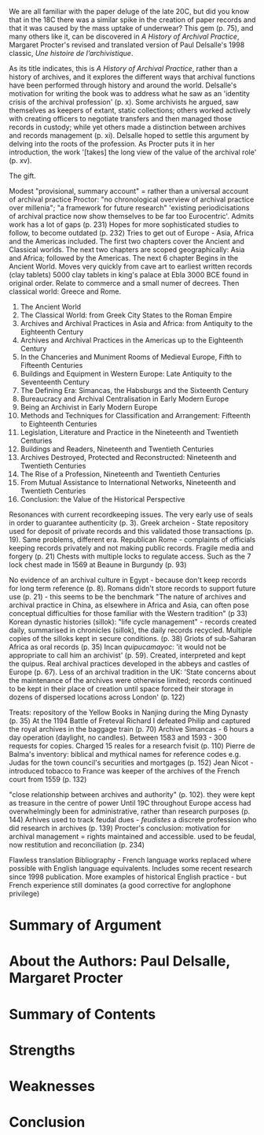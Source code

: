 We are all familiar with the paper deluge of the late 20C, but did you know that in the 18C there was a similar spike in the creation of paper records and that it was caused by the mass uptake of underwear? This gem (p. 75), and many others like it, can be discovered in *A History of Archival Practice*, Margaret Procter's revised and translated version of Paul Delsalle's 1998 classic, *Une histoire de l’archivistique*.

As its title indicates, this is *A History of Archival Practice*, rather than a history of archives, and it explores the different ways that archival functions have been performed through history and around the world. Delsalle's motivation for writing the book was to address what he saw as an 'identity crisis of the archival profession' (p. x). Some archivists he argued, saw themselves as keepers of extant, static collections; others worked actively with creating officers to negotiate transfers and then managed those records in custody; while yet others made a distinction between archives and records management (p. xi). Delsalle hoped to settle this argument by delving into the roots of the profession. As Procter puts it in her introduction, the work '[takes] the long view of the value of the archival role' (p. xv).

The gift.

Modest
"provisional, summary account" = rather than a universal account of archival practice
Proctor: "no chronological overview of archival practice over millenia"; "a framework for future research"
'existing periodicisations of archival practice now show themselves to be far too Eurocentric'. Admits work has a lot of gaps (p. 231)
Hopes for more sophisticated studies to follow, to become outdated (p. 232)
Tries to get out of Europe - Asia, Africa and the Americas included.
The first two chapters cover the Ancient and Classical worlds. The next two chapters are scoped geographically: Asia and Africa; followed by the Americas. The next 6 chapter
Begins in the Ancient World. Moves very quickly from cave art to earliest written records (clay tablets)
5000 clay tablets in king's palace at Ebla 3000 BCE found in original order. Relate to commerce and a small numer of decrees.
Then classical world: Greece and Rome.

1. The Ancient World
2. The Classical World: from Greek City States to the Roman Empire
3. Archives and Archival Practices in Asia and Africa: from Antiquity to the Eighteenth Century
4. Archives and Archival Practices in the Americas up to the Eighteenth Century
5. In the Chanceries and Muniment Rooms of Medieval Europe, Fifth to Fifteenth Centuries
6. Buildings and Equipment in Western Europe: Late Antiquity to the Seventeenth Century
7. The Defining Era: Simancas, the Habsburgs and the Sixteenth Century
8. Bureaucracy and Archival Centralisation in Early Modern Europe
9. Being an Archivist in Early Modern Europe
10. Methods and Techniques for Classification and Arrangement: Fifteenth to Eighteenth Centuries
11. Legislation, Literature and Practice in the Nineteenth and Twentieth Centuries
12. Buildings and Readers, Nineteenth and Twentieth Centuries
13. Archives Destroyed, Protected and Reconstructed: Nineteenth and Twentieth Centuries
14. The Rise of a Profession, Nineteenth and Twentieth Centuries
15. From Mutual Assistance to International Networks, Nineteenth and Twentieth Centuries
16. Conclusion: the Value of the Historical Perspective

Resonances with current recordkeeping issues. The very early use of seals in order to guarantee authenticity (p. 3).
Greek archeion - State repository used for deposit of private records and this validated those transactions (p. 19).
Same problems, different era. Republican Rome - complaints of officials keeping records privately and not making public records. Fragile media and forgery (p. 21)
Chests with multiple locks to regulate access. Such as the 7 lock chest made in 1569 at Beaune in Burgundy (p. 93)

No evidence of an archival culture in Egypt - because don't keep records for long term reference (p. 8).
Romans didn't store records to support future use (p. 21) - this seems to be the benchmark
"The nature of archives and archival practice in China, as elsewhere in Africa and Asia, can often pose conceptual difficulties for those familiar with the Western tradition" (p 33)
Korean dynastic histories (sillok): "life cycle management" - records created daily, summarised in chronicles (sillok), the daily records recycled. Multiple copies of the silloks kept in secure conditions. (p. 38)
Griots of sub-Saharan Africa as oral records (p. 35)
Incan *quipucamayoc*: 'it would not be appropriate to call him an archivist' (p. 59). Created, interpreted and kept the quipus. 
Real archival practices developed in the abbeys and castles of Europe (p. 67).
Less of an archival tradition in the UK: 'State concerns about the maintenance of the archives were otherwise limited; records continued to be kept in their place of creation until space forced their storage in dozens of dispersed locations across London' (p. 122)

Treats:
repository of the Yellow Books in Nanjing during the Ming Dynasty (p. 35)
At the 1194 Battle of Freteval Richard I defeated Philip and captured the royal archives in the baggage train (p. 70)
Archive Simancas - 6 hours a day operation (daylight, no candles). Between 1583 and 1593 - 300 requests for copies. Charged 15 reales for a research fvisit (p. 110)
Pierre de Balma's inventory: biblical and mythical names for reference codes e.g. Judas for the town council's securities and mortgages (p. 152)
Jean Nicot - introduced tobacco to France was keeper of the archives of the French court from 1559 (p. 132)

"close relationship between archives and authority" (p. 102). they were kept as treasure in the centre of power
Until 19C throughout Europe access had overwhelmingly been for administrative, rather than research purposes (p. 144)
Arhives used to track feudal dues - *feudistes* a discrete profession who did research in archives (p. 139)
Procter's conclusion: motivation for archival management = rights maintained and accessible. used to be feudal, now restitution and reconciliation (p. 234)

Flawless translation
Bibliography - French language works replaced where possible with English language equivalents. Includes some recent research since 1998 publication. More examples of historical English practice - but French experience still dominates (a good corrective for anglophone privilege)

# Summary of Argument
# About the Authors: Paul Delsalle, Margaret Procter
# Summary of Contents
# Strengths
# Weaknesses
# Conclusion
